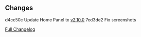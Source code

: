 ## Changes

d4cc50c Update Home Panel to [v2.10.0](https://github.com/timmo001/home-panel/releases/tag/v2.10.0)
7cd3de2 Fix screenshots

[Full Changelog][changelog]

[changelog]: https://github.com/hassio-addons/addon-home-panel/compare/v1.8.0...v1.8.1